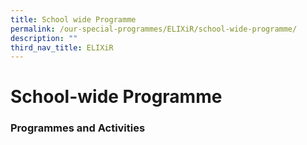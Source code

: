 ```yaml
---
title: School wide Programme
permalink: /our-special-programmes/ELIXiR/school-wide-programme/
description: ""
third_nav_title: ELIXiR
---
```

# School-wide Programme

### Programmes and Activities

